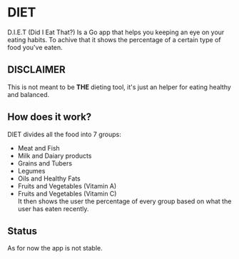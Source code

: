 # DIET
D.I.E.T (Did I Eat That?) Is a Go app that helps you keeping an eye on your eating habits.
To achive that it shows the percentage of a certain type of food you've eaten.

## DISCLAIMER
This is not meant to be **THE** dieting tool, it's just an helper for eating healthy and balanced.

## How does it work?
DIET divides all the food into 7 groups:  
- Meat and Fish
- Milk and Daiary products
- Grains and Tubers
- Legumes
- Oils and Healthy Fats
- Fruits and Vegetables (Vitamin A)
- Fruits and Vegetables (Vitamin C)  
It then shows the user the percentage of every group based on what the user has eaten recently.

## Status
As for now the app is not stable.
